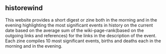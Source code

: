 ## historewind
This website provides a short digest or zine both in the morning and in the evening highlighting the most significant events in history on the current date based on the average sum of the wiki-page-rank(based on the outgoing links and references) for the links in the description of the event.
Each zine compiles 10 most significant events, births and deaths each in the morning and in the evening.